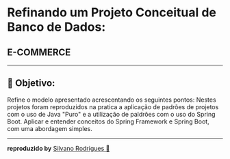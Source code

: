 
#  Refinando um Projeto Conceitual de Banco de Dados:
##  E-COMMERCE

<hr/>

## 📑 Objetivo:

Refine o modelo apresentado acrescentando os seguintes pontos:
Nestes projetos foram reproduzidos na pratica a aplicação de padrões de projetos com o uso de Java "Puro" e a utilização de paldrões com o uso do Spring Boot. Aplicar e entender conceitos do Spring Framework e Spring Boot, com uma abordagem simples.

<hr/>

**reproduzido by** [Silvano Rodrigues 🖖](https://github.com/Silvanors)

  

